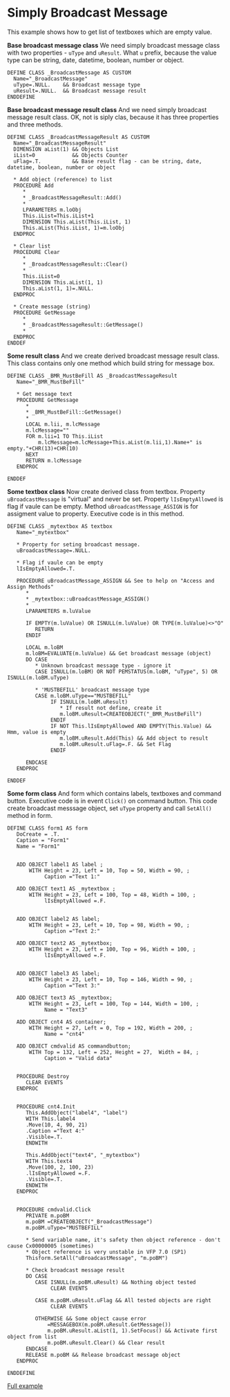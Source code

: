 # Simply Broadcast Message
This example shows how to get list of textboxes which are empty value.

**Base broadcast message class**
We need simply broadcast message class with two properties - `uType` and `uResult`. What `u` prefix, because the value type can be string, date, datetime, boolean, number or object.
```
DEFINE CLASS _BroadcastMessage AS CUSTOM
  Name="_BroadcastMessage"
  uType=.NULL.    && Broadcast message type
  uResult=.NULL.  && Broadcast message result
ENDDEFINE
``` 

**Base broadcast message result class**
And we need simply broadcast message result class. OK, not is siply clas, because it has three properties and three methods.
```
DEFINE CLASS _BroadcastMessageResult AS CUSTOM
  Name="_BroadcastMessageResult"
  DIMENSION aList(1) && Objects List
  iList=0            && Objects Counter
  uFlag=.T.          && Base result flag - can be string, date, datetime, boolean, number or object

  * Add object (reference) to list
  PROCEDURE Add
     * 
     * _BroadcastMessageResult::Add()
     * 
     LPARAMETERS m.loObj
     This.iList=This.iList+1
     DIMENSION This.aList(This.iList, 1)
     This.aList(This.iList, 1)=m.loObj
  ENDPROC

  * Clear list
  PROCEDURE Clear
     * 
     * _BroadcastMessageResult::Clear()
     * 
     This.iList=0
     DIMENSION This.aList(1, 1)
     This.aList(1, 1)=.NULL.
  ENDPROC

  * Create message (string)
  PROCEDURE GetMessage
     * 
     * _BroadcastMessageResult::GetMessage()
     * 
  ENDPROC
ENDDEF
``` 


**Some result class**
And we create derived broadcast message result class. This class contains only one method which build string for message box.
```
DEFINE CLASS _BMR_MustBeFill AS _BroadcastMessageResult
   Name="_BMR_MustBeFill"

   * Get message text
   PROCEDURE GetMessage
      * 
      * _BMR_MustBeFill::GetMessage()
      * 
      LOCAL m.lii, m.lcMessage
      m.lcMessage=""
      FOR m.lii=1 TO This.iList
          m.lcMessage=m.lcMessage+This.aList(m.lii,1).Name+" is empty."+CHR(13)+CHR(10)
      NEXT
      RETURN m.lcMessage
   ENDPROC
  
ENDDEF
```


**Some textbox class**
Now create derived class from textbox. 
Property `uBroadcastMessage` is "virtual" and never be set. 
Property `lIsEmptyAllowed` is flag if vaule can be empty.
Method `uBroadcastMessage_ASSIGN` is for  assigment value to property. Executive code is in this method. 
```
DEFINE CLASS _mytextbox AS textbox
   Name="_mytextbox"

   * Property for seting broadcast message.
   uBroadcastMessage=.NULL. 
   
   * Flag if vaule can be empty
   lIsEmptyAllowed=.T.  
   
   PROCEDURE uBroadcastMessage_ASSIGN && See to help on "Access and Assign Methods"
      * 
      * _mytextbox::uBroadcastMessage_ASSIGN()
      * 
      LPARAMETERS m.luValue
      
      IF EMPTY(m.luValue) OR ISNULL(m.luValue) OR TYPE(m.luValue)<>"O"
         RETURN
      ENDIF
      
      LOCAL m.loBM
      m.loBM=EVALUATE(m.luValue) && Get broadcast message (object)
      DO CASE
         * Unknown broadcast message type - ignore it
         CASE ISNULL(m.loBM) OR NOT PEMSTATUS(m.loBM, "uType", 5) OR ISNULL(m.loBM.uType)
         
         * 'MUSTBEFILL' broadcast message type
         CASE m.loBM.uType=="MUSTBEFILL" 
              IF ISNULL(m.loBM.uResult)
                 * If result not define, create it
                 m.loBM.uResult=CREATEOBJECT("_BMR_MustBeFill")
              ENDIF
              IF NOT This.lIsEmptyAllowed AND EMPTY(This.Value) && Hmm, value is empty
                 m.loBM.uResult.Add(This) && Add object to result
                 m.loBM.uResult.uFlag=.F. && Set Flag
              ENDIF
       
      ENDCASE
   ENDPROC

ENDDEF
```


**Some form class**
And form which contains labels, textboxes and command button. 
Executive code is in event `Click()` on command button. 
This code create broadcast messsage object, set `uType` property and call `SetAll()` method in form.
```
DEFINE CLASS form1 AS form
   DoCreate = .T.
   Caption = "Form1"
   Name = "Form1"


   ADD OBJECT label1 AS label ;
       WITH Height = 23, Left = 10, Top = 50, Width = 90, ;
            Caption ="Text 1:"

   ADD OBJECT text1 AS _mytextbox ;
       WITH Height = 23, Left = 100, Top = 48, Width = 100, ;
            lIsEmptyAllowed =.F.


   ADD OBJECT label2 AS label;
       WITH Height = 23, Left = 10, Top = 98, Width = 90, ;
            Caption ="Text 2:"

   ADD OBJECT text2 AS _mytextbox;
       WITH Height = 23, Left = 100, Top = 96, Width = 100, ;
            lIsEmptyAllowed =.F.


   ADD OBJECT label3 AS label;
       WITH Height = 23, Left = 10, Top = 146, Width = 90, ;
            Caption ="Text 3:"

   ADD OBJECT text3 AS _mytextbox;
       WITH Height = 23, Left = 100, Top = 144, Width = 100, ;
            Name = "Text3"

   ADD OBJECT cnt4 AS container;
       WITH Height = 27, Left = 0, Top = 192, Width = 200, ;
            Name = "cnt4"

   ADD OBJECT cmdvalid AS commandbutton;
       WITH Top = 132, Left = 252, Height = 27,  Width = 84, ;
            Caption = "Valid data"

 
   PROCEDURE Destroy
      CLEAR EVENTS
   ENDPROC


   PROCEDURE cnt4.Init
      This.AddObject("label4", "label")
      WITH This.label4
      .Move(10, 4, 90, 21)
      .Caption ="Text 4:"
      .Visible=.T.
      ENDWITH

      This.AddObject("text4", "_mytextbox")
      WITH This.text4
      .Move(100, 2, 100, 23)
      .lIsEmptyAllowed =.F.
      .Visible=.T.
      ENDWITH
   ENDPROC

  
   PROCEDURE cmdvalid.Click
      PRIVATE m.poBM
      m.poBM =CREATEOBJECT("_BroadcastMessage")
      m.poBM.uType="MUSTBEFILL"

      * Send variable name, it's safety then object reference - don't cause Cx00000005 (sometimes)
      * Object reference is very unstable in VFP 7.0 (SP1)
      Thisform.SetAll("uBroadcastMessage", "m.poBM")
      
      * Check broadcast message result
      DO CASE
         CASE ISNULL(m.poBM.uResult) && Nothing object tested
              CLEAR EVENTS 
              
         CASE m.poBM.uResult.uFlag && All tested objects are right
              CLEAR EVENTS 

         OTHERWISE && Some object cause error
             =MESSAGEBOX(m.poBM.uResult.GetMessage()) 
             m.poBM.uResult.aList(1, 1).SetFocus() && Activate first object from list
             m.poBM.uResult.Clear() && Clear result
      ENDCASE
      RELEASE m.poBM && Release broadcast message object
   ENDPROC

ENDDEFINE
```

[Full example](./src/simply_broadcast_message.PRG)
